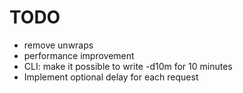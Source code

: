 # TODO
- remove unwraps
- performance improvement
- CLI: make it possible to write -d10m for 10 minutes
- Implement optional delay for each request
